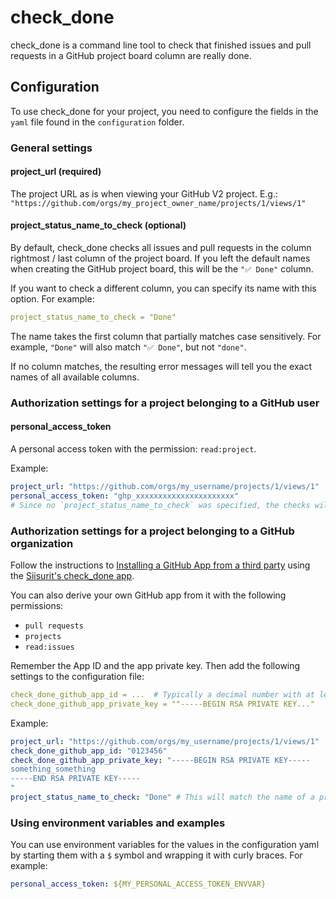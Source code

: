 # check_done

check_done is a command line tool to check that finished issues and pull requests in a GitHub project board column are really done.

## Configuration

To use check_done for your project, you need to configure the fields in the `yaml` file found in the `configuration` folder.

### General settings

#### project_url (required)

The project URL as is when viewing your GitHub V2 project. E.g.: `"https://github.com/orgs/my_project_owner_name/projects/1/views/1"`

#### project_status_name_to_check (optional)

By default, check_done checks all issues and pull requests in the column rightmost / last column of the project board. If you left the default names when creating the GitHub project board, this will be the `"✅ Done"` column.

If you want to check a different column, you can specify its name with this option. For example:

```yaml
project_status_name_to_check = "Done"
```

The name takes the first column that partially matches case sensitively. For example, `"Done"` will also match `"✅ Done"`, but not `"done"`.

If no column matches, the resulting error messages will tell you the exact names of all available columns.

### Authorization settings for a project belonging to a GitHub user

#### personal_access_token

A personal access token with the permission: `read:project`.

Example:

```yaml
project_url: "https://github.com/orgs/my_username/projects/1/views/1"
personal_access_token: "ghp_xxxxxxxxxxxxxxxxxxxxxx"
# Since no `project_status_name_to_check` was specified, the checks will apply to the last project status/column.
```

### Authorization settings for a project belonging to a GitHub organization

Follow the instructions to [Installing a GitHub App from a third party](https://docs.github.com/en/apps/using-github-apps/installing-a-github-app-from-a-third-party) using the [Siisurit's check_done app](https://github.com/apps/siisurit-s-check-done).

You can also derive your own GitHub app from it with the following permissions:

- `pull requests`
- `projects`
- `read:issues`

Remember the App ID and the app private key. Then add the following settings to the configuration file:

```yaml
check_done_github_app_id = ...  # Typically a decimal number with at least 6 digits
check_done_github_app_private_key = ""-----BEGIN RSA PRIVATE KEY..."
```

Example:

```yaml
project_url: "https://github.com/orgs/my_username/projects/1/views/1"
check_done_github_app_id: "0123456"
check_done_github_app_private_key: "-----BEGIN RSA PRIVATE KEY-----
something_something
-----END RSA PRIVATE KEY-----
"
project_status_name_to_check: "Done" # This will match the name of a project status/column containing "Done" like "✅ Done". The checks will then be applied to this project status/column.
```

### Using environment variables and examples

You can use environment variables for the values in the configuration yaml by starting them with a `$` symbol and wrapping it with curly braces. For example:

```yaml
personal_access_token: ${MY_PERSONAL_ACCESS_TOKEN_ENVVAR}
```
